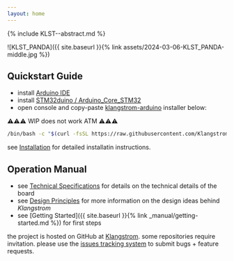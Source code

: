 ```yaml
---
layout: home
---
```


{% include KLST--abstract.md %}

![KLST_PANDA]({{ site.baseurl }}{% link assets/2024-03-06-KLST_PANDA-middle.jpg %})

## Quickstart Guide

- install [Arduino IDE](https://www.arduino.cc/en/software/#ide)
- install [STM32duino / Arduino_Core_STM32](https://github.com/stm32duino/Arduino_Core_STM32?tab=readme-ov-file#getting-started)
- open console and copy-paste [klangstrom-arduino](https://github.com/Klangstrom/klangstrom-arduino) installer below:

⚠️⚠️⚠️ WIP does not work ATM ⚠️⚠️⚠️
```sh
/bin/bash -c "$(curl -fsSL https://raw.githubusercontent.com/Klangstrom/klangstrom-arduino/main/install.sh)"
```

see [Installation](/installation) for detailed installatin instructions.

## Operation Manual

- see [Technical Specifications](/techspecs) for details on the technical details of the board
- see [Design Principles](/design-principles) for more information on the design ideas behind *Klangstrom*
- see [Getting Started]({{ site.baseurl }}{% link _manual/getting-started.md %}) for first steps

the project is hosted on GitHub at [Klangstrom](https://github.com/Klangstrom). some repositories require invitation. please use the [issues tracking system](https://github.com/dennisppaul/klangstrom-arduino/issues) to submit bugs + feature requests.

<!-- 
{%- if site.posts.size > 0 -%}
<div class="libdoc-list">
    <h2>Releases</h2>
    <ul class="post-list">
        {%- for post in site.posts -%}
        <li>
            <a class="post-link" href="{{ post.url | relative_url }}">
                    {{ post.title | escape }}
                    {%- assign date_format = site.minima.date_format | default: "%b %-d, %Y" -%}
            </a> 
            ({{ post.date | date: date_format }})
            {%- if site.show_excerpts -%}
                : {{ post.excerpt | strip_newlines | replace: '<p>', ' ' | replace: '</p>', ' ' }}
            {%- endif -%}
        </li>
        {%- endfor -%}
    </ul>
</div>
{%- endif -%}
-->